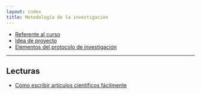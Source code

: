 ```yaml
---
layout: index
title: Metodología de la investigación
---
```


* [Referente al curso](referente-al-curso.md)
* [Idea de proyecto](idea-de-proyecto.md)
* [Elementos del protocolo de investigación](elementos-del-protocolo-de-investigacion.md)

-----------------------------------------------

## Lecturas

* [Cómo escribir artículos científicos fácilmente](lecturas/como-escribir-articulos-cientificos-facilmente.md)
